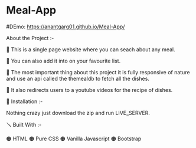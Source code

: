 # Meal-App
#DEmo: https://anantgarg01.github.io/Meal-App/


About the Project :-

🔴 This is a single page website where you can seach about any meal.

🔴 You can also add it into on your favourite list.

🔴 The most important thing about this project it is fully responsive of nature and use an api called the themealdb to fetch all the dishes.

🔴 It also redirects users to a youtube videos for the recipe of dishes.

📐 Installation :-

Nothing crazy just download the zip and run LIVE_SERVER.

🪛 Built With :-

🟠 HTML 🟠 Pure CSS 🟠 Vanilla Javascript 🟠 Bootstrap
